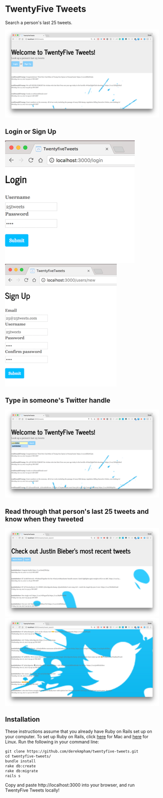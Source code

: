 # TwentyFive Tweets

Search a person's last 25 tweets.

![alt tag](https://github.com/derekmpham/twentyfive-tweets/blob/master/launch-page.png)


## Login or Sign Up

![alt tag](https://github.com/derekmpham/twentyfive-tweets/blob/master/login-page.png)
![alt tag](https://github.com/derekmpham/twentyfive-tweets/blob/master/signup-page.png)


## Type in someone's Twitter handle

![alt tag](https://github.com/derekmpham/twentyfive-tweets/blob/master/search-twitterhandler.png)


## Read through that person's last 25 tweets and know when they tweeted

![alt tag](https://github.com/derekmpham/twentyfive-tweets/blob/master/show-tweets1.png)
![alt tag](https://github.com/derekmpham/twentyfive-tweets/blob/master/show-tweets2.png)


## Installation

These instructions assume that you already have Ruby on Rails set up on your computer. To set up Ruby on Rails, click [here](https://launchschool.com/blog/how-to-install-ruby-on-rails-development-environment-for-mac-os-x) for Mac and [here](https://launchschool.com/blog/how-to-install-ruby-on-rails-development-environment-for-linux) for Linux. Run the following in your command line:

	git clone https://github.com/derekmpham/twentyfive-tweets.git
	cd twentyfive-tweets/
	bundle install
	rake db:create
	rake db:migrate
	rails s

Copy and paste http://localhost:3000 into your browser, and run TwentyFive Tweets locally!

